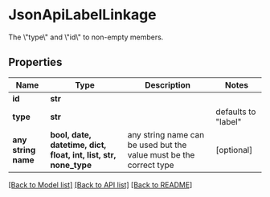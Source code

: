 # JsonApiLabelLinkage

The \\\"type\\\" and \\\"id\\\" to non-empty members.

## Properties
Name | Type | Description | Notes
------------ | ------------- | ------------- | -------------
**id** | **str** |  | 
**type** | **str** |  | defaults to "label"
**any string name** | **bool, date, datetime, dict, float, int, list, str, none_type** | any string name can be used but the value must be the correct type | [optional]

[[Back to Model list]](../README.md#documentation-for-models) [[Back to API list]](../README.md#documentation-for-api-endpoints) [[Back to README]](../README.md)


